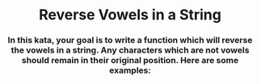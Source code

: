 <div align = "center">

# Reverse Vowels in a String

</div>

<div align = "center">

<h3>In this kata, your goal is to write a function which will reverse the vowels in a string. Any characters which are not vowels should remain in their original position. Here are some examples:</h3>

</div>
